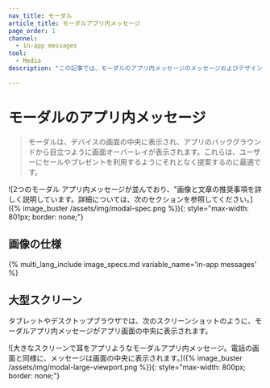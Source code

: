 ```yaml
---
nav_title: モーダル
article_title: モーダルアプリ内メッセージ
page_order: 1
channel:
  - in-app messages
tool:
  - Media
description: "この記事では、モーダルのアプリ内メッセージのメッセージおよびデザイン要件について説明します。"

---
```


# モーダルのアプリ内メッセージ

> モーダルは、デバイスの画面の中央に表示され、アプリのバックグラウンドから目立つように画面オーバーレイが表示されます。これらは、ユーザーにセールやプレゼントを利用するようにそれとなく提案するのに最適です。

\![2つのモーダル アプリ内メッセージが並んでおり、"画像と文章の推奨事項を詳しく説明しています。詳細については、次のセクションを参照してください。]({% image_buster /assets/img/modal-spec.png %}){: style="max-width: 801px; border: none;"}

## 画像の仕様

{% multi_lang_include image_specs.md variable_name='in-app messages' %}

## 大型スクリーン

タブレットやデスクトップブラウザでは、次のスクリーンショットのように、モーダルアプリ内メッセージがアプリ画面の中央に表示されます。

\![大きなスクリーンで耳をアプリようなモーダルアプリ内メッセージ。電話の画面と同様に、メッセージは画面の中央に表示されます。]({% image_buster /assets/img/modal-large-viewport.png %}){: style="max-width: 800px; border: none;"}



